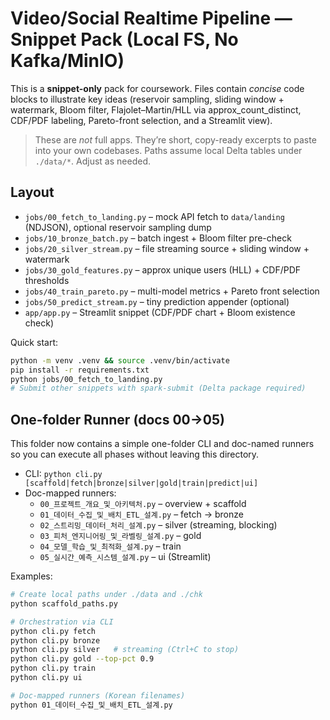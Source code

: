 # Video/Social Realtime Pipeline — Snippet Pack (Local FS, No Kafka/MinIO)

This is a **snippet-only** pack for coursework. Files contain *concise* code blocks
to illustrate key ideas (reservoir sampling, sliding window + watermark, Bloom filter,
Flajolet–Martin/HLL via approx_count_distinct, CDF/PDF labeling, Pareto-front selection,
and a Streamlit view).

> These are *not* full apps. They’re short, copy-ready excerpts to paste into your own codebases.
> Paths assume local Delta tables under `./data/*`. Adjust as needed.

## Layout
- `jobs/00_fetch_to_landing.py` – mock API fetch to `data/landing` (NDJSON), optional reservoir sampling dump
- `jobs/10_bronze_batch.py` – batch ingest + Bloom filter pre-check
- `jobs/20_silver_stream.py` – file streaming source + sliding window + watermark
- `jobs/30_gold_features.py` – approx unique users (HLL) + CDF/PDF thresholds
- `jobs/40_train_pareto.py` – multi-model metrics + Pareto front selection
- `jobs/50_predict_stream.py` – tiny prediction appender (optional)
- `app/app.py` – Streamlit snippet (CDF/PDF chart + Bloom existence check)

Quick start:
```bash
python -m venv .venv && source .venv/bin/activate
pip install -r requirements.txt
python jobs/00_fetch_to_landing.py
# Submit other snippets with spark-submit (Delta package required)
```

## One-folder Runner (docs 00→05)

This folder now contains a simple one-folder CLI and doc-named runners so you can execute all phases without leaving this directory.

- CLI: `python cli.py [scaffold|fetch|bronze|silver|gold|train|predict|ui]`
- Doc-mapped runners:
  - `00_프로젝트_개요_및_아키텍처.py` – overview + scaffold
  - `01_데이터_수집_및_배치_ETL_설계.py` – fetch → bronze
  - `02_스트리밍_데이터_처리_설계.py` – silver (streaming, blocking)
  - `03_피처_엔지니어링_및_라벨링_설계.py` – gold
  - `04_모델_학습_및_최적화_설계.py` – train
  - `05_실시간_예측_시스템_설계.py` – ui (Streamlit)

Examples:
```bash
# Create local paths under ./data and ./chk
python scaffold_paths.py

# Orchestration via CLI
python cli.py fetch
python cli.py bronze
python cli.py silver   # streaming (Ctrl+C to stop)
python cli.py gold --top-pct 0.9
python cli.py train
python cli.py ui

# Doc-mapped runners (Korean filenames)
python 01_데이터_수집_및_배치_ETL_설계.py
```

